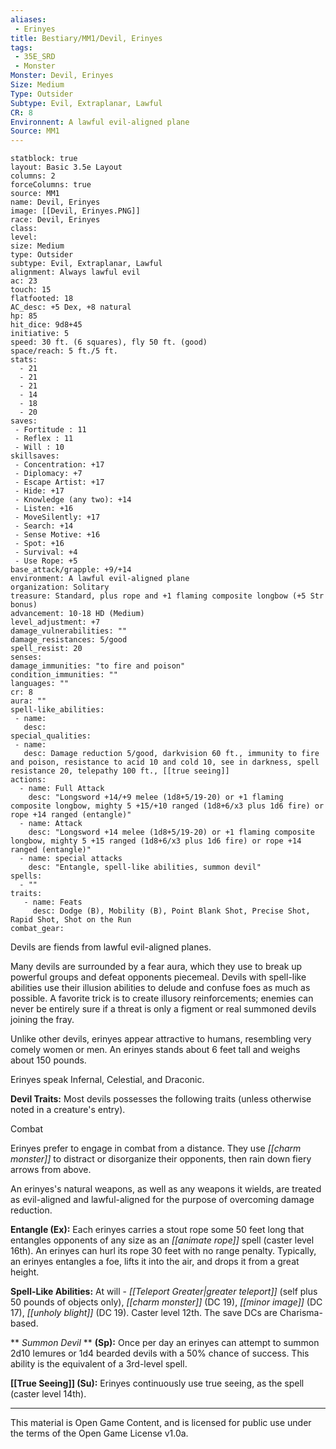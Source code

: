 ```yaml
---
aliases:
 - Erinyes
title: Bestiary/MM1/Devil, Erinyes
tags: 
 - 35E_SRD
 - Monster
Monster: Devil, Erinyes
Size: Medium
Type: Outsider
Subtype: Evil, Extraplanar, Lawful
CR: 8
Environnent: A lawful evil-aligned plane
Source: MM1
---
```


```statblock
statblock: true
layout: Basic 3.5e Layout
columns: 2
forceColumns: true
source: MM1 
name: Devil, Erinyes
image: [[Devil, Erinyes.PNG]]
race: Devil, Erinyes
class: 
level: 
size: Medium
type: Outsider
subtype: Evil, Extraplanar, Lawful
alignment: Always lawful evil
ac: 23
touch: 15
flatfooted: 18
AC_desc: +5 Dex, +8 natural
hp: 85
hit_dice: 9d8+45
initiative: 5
speed: 30 ft. (6 squares), fly 50 ft. (good)
space/reach: 5 ft./5 ft.
stats:
  - 21
  - 21
  - 21
  - 14
  - 18
  - 20
saves:
 - Fortitude : 11
 - Reflex : 11
 - Will : 10
skillsaves:
 - Concentration: +17
 - Diplomacy: +7
 - Escape Artist: +17
 - Hide: +17
 - Knowledge (any two): +14
 - Listen: +16
 - MoveSilently: +17
 - Search: +14
 - Sense Motive: +16
 - Spot: +16
 - Survival: +4
 - Use Rope: +5
base_attack/grapple: +9/+14
environment: A lawful evil-aligned plane
organization: Solitary
treasure: Standard, plus rope and +1 flaming composite longbow (+5 Str bonus)
advancement: 10-18 HD (Medium)
level_adjustment: +7
damage_vulnerabilities: ""
damage_resistances: 5/good
spell_resist: 20
senses: 
damage_immunities: "to fire and poison"
condition_immunities: ""
languages: ""
cr: 8
aura: ""
spell-like_abilities:
 - name: 
   desc: 
special_qualities:
 - name:
   desc: Damage reduction 5/good, darkvision 60 ft., immunity to fire and poison, resistance to acid 10 and cold 10, see in darkness, spell resistance 20, telepathy 100 ft., [[true seeing]]
actions:
  - name: Full Attack
    desc: "Longsword +14/+9 melee (1d8+5/19-20) or +1 flaming composite longbow, mighty 5 +15/+10 ranged (1d8+6/x3 plus 1d6 fire) or rope +14 ranged (entangle)"
  - name: Attack
    desc: "Longsword +14 melee (1d8+5/19-20) or +1 flaming composite longbow, mighty 5 +15 ranged (1d8+6/x3 plus 1d6 fire) or rope +14 ranged (entangle)"
  - name: special attacks
    desc: "Entangle, spell-like abilities, summon devil"
spells:
  - ""
traits:
   - name: Feats
     desc: Dodge (B), Mobility (B), Point Blank Shot, Precise Shot, Rapid Shot, Shot on the Run
combat_gear:  
```


Devils are fiends from lawful evil-aligned planes.

Many devils are surrounded by a fear aura, which they use to break up powerful groups and defeat opponents piecemeal. Devils with spell-like abilities use their illusion abilities to delude and confuse foes as much as possible. A favorite trick is to create illusory reinforcements; enemies can never be entirely sure if a threat is only a figment or real summoned devils joining the fray.

Unlike other devils, erinyes appear attractive to humans, resembling very comely women or men. An erinyes stands about 6 feet tall and weighs about 150 pounds.

Erinyes speak Infernal, Celestial, and Draconic.


**Devil Traits:** Most devils possesses the following traits (unless otherwise noted in a creature's entry).

Combat

Erinyes prefer to engage in combat from a distance. They use *[[charm monster]]* to distract or disorganize their opponents, then rain down fiery arrows from above.

An erinyes's natural weapons, as well as any weapons it wields, are treated as evil-aligned and lawful-aligned for the purpose of overcoming damage reduction.


**Entangle (Ex):** Each erinyes carries a stout rope some 50 feet long that entangles opponents of any size as an *[[animate rope]]* spell (caster level 16th). An erinyes can hurl its rope 30 feet with no range penalty. Typically, an erinyes entangles a foe, lifts it into the air, and drops it from a great height.


**Spell-Like Abilities:** At will - *[[Teleport Greater|greater teleport]]* (self plus 50 pounds of objects only), *[[charm monster]]* (DC 19), *[[minor image]]* (DC 17), *[[unholy blight]]* (DC 19). Caster level 12th. The save DCs are Charisma-based.


**
*Summon Devil* 
**
**(Sp):** Once per day an erinyes can attempt to summon 2d10 lemures or 1d4 bearded devils with a 50% chance of success. This ability is the equivalent of a 3rd-level spell.


**[[True Seeing]] (Su):** Erinyes continuously use true seeing, as the spell (caster level 14th).

---

This material is Open Game Content, and is licensed for public use under the terms of the Open Game License v1.0a.
